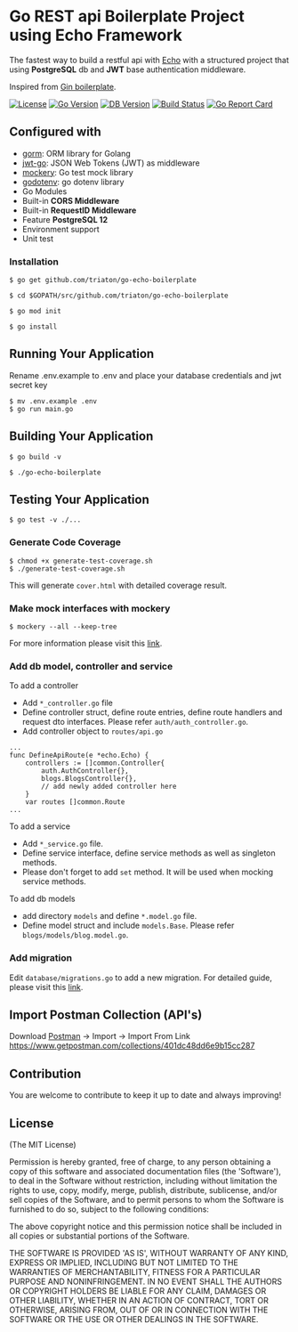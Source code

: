 # Go REST api Boilerplate Project using Echo Framework
The fastest way to build a restful api with [Echo](https://github.com/labstack/echo/) with a structured project that using **PostgreSQL** db and **JWT** base authentication middleware.
 
 Inspired from [Gin boilerplate](https://github.com/Massad/gin-boilerplate).
 
[![License](https://img.shields.io/github/license/triaton/go-echo-boilerplate)](https://github.com/triaton/go-echo-boilerplate/blob/master/LICENSE)
[![Go Version](https://img.shields.io/github/go-mod/go-version/triaton/go-echo-boilerplate)](https://github.com/triaton/go-echo-boilerplate/blob/master/go.mod)
[![DB Version](https://img.shields.io/badge/DB-PostgreSQL--latest-blue)](https://github.com/triaton/go-echo-boilerplate/blob/master/go.mod)
[![Build Status](https://travis-ci.com/triaton/go-echo-boilerplate.svg?branch=master)](https://travis-ci.org/triaton/go-echo-boilerplate) [![Go Report Card](https://goreportcard.com/badge/github.com/triaton/go-echo-boilerplate)](https://goreportcard.com/report/github.com/triaton/go-echo-boilerplate)

## Configured with
- [gorm](https://github.com/jinzhu/gorm): ORM library for Golang
- [jwt-go](https://github.com/dgrijalva/jwt-go): JSON Web Tokens (JWT) as middleware
- [mockery](https://github.com/vektra/mockery): Go test mock library
- [godotenv](https://github.com/joho/godotenv): go dotenv library
- Go Modules
- Built-in **CORS Middleware**
- Built-in **RequestID Middleware**
- Feature **PostgreSQL 12**
- Environment support
- Unit test

### Installation

```
$ go get github.com/triaton/go-echo-boilerplate
```

```
$ cd $GOPATH/src/github.com/triaton/go-echo-boilerplate
```

```
$ go mod init
```

```
$ go install
```

## Running Your Application

Rename .env.example to .env and place your database credentials and jwt secret key

```
$ mv .env.example .env
$ go run main.go
```

## Building Your Application

```
$ go build -v
```

```
$ ./go-echo-boilerplate
```

## Testing Your Application

```
$ go test -v ./...
```

### Generate Code Coverage
```
$ chmod +x generate-test-coverage.sh
$ ./generate-test-coverage.sh
```
This will generate `cover.html` with detailed coverage result.

### Make mock interfaces with mockery
```
$ mockery --all --keep-tree
```
For more information please visit this [link](https://github.com/vektra/mockery).

### Add db model, controller and service
To add a controller
* Add `*_controller.go` file
* Define controller struct, define route entries, define route handlers and request dto interfaces. Please refer `auth/auth_controller.go`.<br>
* Add controller object to `routes/api.go`
```
...
func DefineApiRoute(e *echo.Echo) {
	controllers := []common.Controller{
		auth.AuthController{},
		blogs.BlogsController{},
		// add newly added controller here 
	}
	var routes []common.Route
...
```
To add a service
* Add `*_service.go` file.
* Define service interface, define service methods as well as singleton methods.
* Please don't forget to add `set` method. It will be used when mocking service methods.

To add db models
* add directory `models` and define `*.model.go` file.
* Define model struct and include `models.Base`. Please refer `blogs/models/blog.model.go`.

### Add migration
Edit `database/migrations.go` to add a new migration. For detailed guide, please visit this [link](http://gorm.io/docs/migration.html).

## Import Postman Collection (API's)

Download [Postman](https://www.getpostman.com/) -> Import -> Import From Link
https://www.getpostman.com/collections/401dc48dd6e9b15cc287

## Contribution

You are welcome to contribute to keep it up to date and always improving!

## License

(The MIT License)

Permission is hereby granted, free of charge, to any person obtaining
a copy of this software and associated documentation files (the
'Software'), to deal in the Software without restriction, including
without limitation the rights to use, copy, modify, merge, publish,
distribute, sublicense, and/or sell copies of the Software, and to
permit persons to whom the Software is furnished to do so, subject to
the following conditions:

The above copyright notice and this permission notice shall be
included in all copies or substantial portions of the Software.

THE SOFTWARE IS PROVIDED 'AS IS', WITHOUT WARRANTY OF ANY KIND,
EXPRESS OR IMPLIED, INCLUDING BUT NOT LIMITED TO THE WARRANTIES OF
MERCHANTABILITY, FITNESS FOR A PARTICULAR PURPOSE AND NONINFRINGEMENT.
IN NO EVENT SHALL THE AUTHORS OR COPYRIGHT HOLDERS BE LIABLE FOR ANY
CLAIM, DAMAGES OR OTHER LIABILITY, WHETHER IN AN ACTION OF CONTRACT,
TORT OR OTHERWISE, ARISING FROM, OUT OF OR IN CONNECTION WITH THE
SOFTWARE OR THE USE OR OTHER DEALINGS IN THE SOFTWARE.